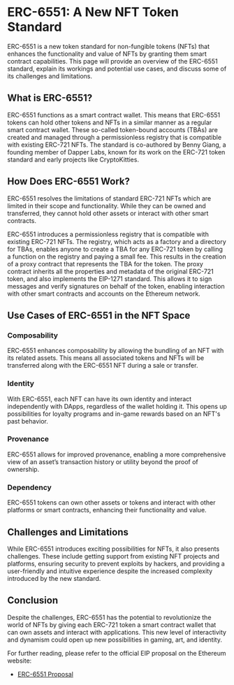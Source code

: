 # ERC-6551: A New NFT Token Standard

ERC-6551 is a new token standard for non-fungible tokens (NFTs) that enhances the functionality and value of NFTs by granting them smart contract capabilities. This page will provide an overview of the ERC-6551 standard, explain its workings and potential use cases, and discuss some of its challenges and limitations.

## What is ERC-6551?

ERC-6551 functions as a smart contract wallet. This means that ERC-6551 tokens can hold other tokens and NFTs in a similar manner as a regular smart contract wallet. These so-called token-bound accounts (TBAs) are created and managed through a permissionless registry that is compatible with existing ERC-721 NFTs. The standard is co-authored by Benny Giang, a founding member of Dapper Labs, known for its work on the ERC-721 token standard and early projects like CryptoKitties.

## How Does ERC-6551 Work?

ERC-6551 resolves the limitations of standard ERC-721 NFTs which are limited in their scope and functionality. While they can be owned and transferred, they cannot hold other assets or interact with other smart contracts.

ERC-6551 introduces a permissionless registry that is compatible with existing ERC-721 NFTs. The registry, which acts as a factory and a directory for TBAs, enables anyone to create a TBA for any ERC-721 token by calling a function on the registry and paying a small fee. This results in the creation of a proxy contract that represents the TBA for the token. The proxy contract inherits all the properties and metadata of the original ERC-721 token, and also implements the EIP-1271 standard. This allows it to sign messages and verify signatures on behalf of the token, enabling interaction with other smart contracts and accounts on the Ethereum network.

## Use Cases of ERC-6551 in the NFT Space

### Composability

ERC-6551 enhances composability by allowing the bundling of an NFT with its related assets. This means all associated tokens and NFTs will be transferred along with the ERC-6551 NFT during a sale or transfer.

### Identity

With ERC-6551, each NFT can have its own identity and interact independently with DApps, regardless of the wallet holding it. This opens up possibilities for loyalty programs and in-game rewards based on an NFT's past behavior.

### Provenance

ERC-6551 allows for improved provenance, enabling a more comprehensive view of an asset’s transaction history or utility beyond the proof of ownership.

### Dependency

ERC-6551 tokens can own other assets or tokens and interact with other platforms or smart contracts, enhancing their functionality and value.

## Challenges and Limitations

While ERC-6551 introduces exciting possibilities for NFTs, it also presents challenges. These include getting support from existing NFT projects and platforms, ensuring security to prevent exploits by hackers, and providing a user-friendly and intuitive experience despite the increased complexity introduced by the new standard.

## Conclusion

Despite the challenges, ERC-6551 has the potential to revolutionize the world of NFTs by giving each ERC-721 token a smart contract wallet that can own assets and interact with applications. This new level of interactivity and dynamism could open up new possibilities in gaming, art, and identity.

For further reading, please refer to the official EIP proposal on the Ethereum website:

- [ERC-6551 Proposal](https://eips.ethereum.org/EIPS/eip-6551)
